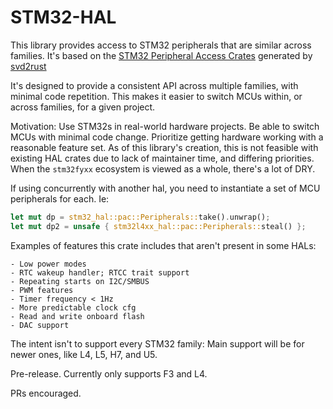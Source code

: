 # STM32-HAL

This library provides access to STM32 peripherals that are similar across
families. It's based on the 
[STM32 Peripheral Access Crates](https://github.com/stm32-rs/stm32-rs) generated by [svd2rust](https://github.com/rust-embedded/svd2rust)

It's designed to provide a consistent API across multiple families, with minimal code repetition.
This makes it easier to switch MCUs within, or across families, for a given project. 

Motivation: Use STM32s in real-world hardware projects. Be able to switch MCUs with
minimal code change. Prioritize getting hardware working with a reasonable feature set.
As of this library's creation, this is not feasible with existing HAL crates due
to lack of maintainer time, and differing priorities. When the `stm32fyxx` ecosystem
is viewed as a whole, there's a lot of DRY.

If using concurrently with another hal, you need to instantiate a set of
MCU peripherals for each. Ie:
```rust
let mut dp = stm32_hal::pac::Peripherals::take().unwrap();
let mut dp2 = unsafe { stm32l4xx_hal::pac::Peripherals::steal() };
```

Examples of features this crate includes that aren't present in some HALs:

    - Low power modes
    - RTC wakeup handler; RTCC trait support
    - Repeating starts on I2C/SMBUS
    - PWM features
    - Timer frequency < 1Hz
    - More predictable clock cfg
    - Read and write onboard flash
    - DAC support
    
The intent isn't to support every STM32 family: Main support will be for newer ones,
like L4, L5, H7, and U5.

Pre-release. Currently only supports F3 and L4.

PRs encouraged.